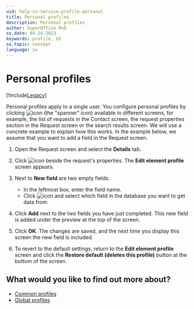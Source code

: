 ```yaml
---
uid: help-sv-service-profile-personal
title: Personal profiles
description: Personal profiles
author: SuperOffice RnD
so.date: 04.24.2023
keywords: profile, UI
so.topic: concept
language: sv
---
```


# Personal profiles

[!include[Legacy](../includes/legacy-profiles.md)]

Personal profiles apply to a single user. You configure personal profiles by clicking ![icon][img1] (the "spanner" icon) available in different screens, for example, the list of requests in the Contact screen, the request properties section in the Request screen or the search results screen. We will use a concrete example to explain how this works. In the example below, we assume that you want to add a field in the Request screen.

1. Open the Request screen and select the **Details** tab.

2. Click ![icon][img1] beside the request's properties. The **Edit element profile** screen appears.

3. Next to **New field** are two empty fields.
    * In the leftmost box, enter the field name.
    * Click ![icon][img2] and select which field in the database you want to get data from.

4. Click **Add** next to the two fields you have just completed. This new field is added under the preview at the top of the screen.

5. Click **OK**. The changes are saved, and the next time you display this screen the new field is included.

6. To revert to the default settings, return to the **Edit element profile** screen and click the **Restore default (deletes this profile)** button at the bottom of the screen.

## What would you like to find out more about?

* [Common profiles][3]
* [Global profiles][4]

<!-- Referenced links -->
[3]: common.md
[4]: global.md

<!-- Referenced images -->
[img1]: ../../../../../../common/icons/settingstools.png
[img2]: ../../../../../../common/icons/dropdown-arrow.png

